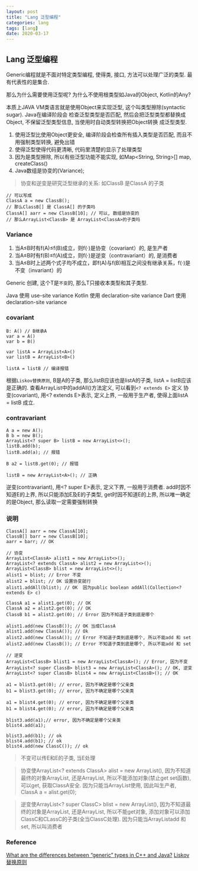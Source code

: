 ```yaml
---
layout: post
title: "Lang 泛型编程"
categories: lang
tags: [lang]
date: 2020-03-17
---
```


## Lang 泛型编程

Generic编程就是不面对特定类型编程, 使得类, 接口, 方法可以处理广泛的类型. 最有代表性的是集合.

那么为什么需要使用泛型呢? 为什么不使用根类型如Java的Object, Kotlin的Any?

本质上JAVA VM类语言就是使用Object来实现泛型, 这个叫类型擦除(syntactic sugar). Java在编译阶段会
检查泛型类型是否匹配, 然后会把泛型类型都替换成Object, 不保留泛型类型信息, 当使用时自动类型转换把Object转换
成泛型类型.

1. 使用泛型比使用Object更安全, 编译阶段会检查所有插入类型是否匹配, 而且不用强制类型转换, 避免出错
2. 使得泛型使得代码更清晰, 代码里清楚的显示了处理类型
3. 因为是类型擦除, 所以有些泛型功能不能实现, 如Map<String, String>[] map, createClass<T>()
4. Java数组是协变的(Variance);

> 协变和逆变是研究泛型继承的关系:
> 如ClassB 是ClassA 的子类
    
    // 可以写成
    ClassA a = new ClassB();
    // 那么ClassB[] 是 ClassA[] 的子类吗
    ClassA[] aarr = new ClassB[10]; // 可以, 数组是协变的
    // 那么ArrayList<ClassB> 是 ArrayList<ClassA>的子类吗

### Variance
1. 当A≤B时有f(A)≤f(B)成立，则f(⋅)是协变（covariant）的, 是生产者
2. 当A≤B时有f(B)≤f(A)成立，则f(⋅)是逆变（contravariant）的, 是消费者
3. 当A≤B时上述两个式子均不成立，即f(A)与f(B)相互之间没有继承关系，f(⋅)是不变（invariant）的

Generic 创建<T>, 这个T是`不变`的, 那么T只接收本类型和其子类型.

Java 使用 use-site variance
Kotlin 使用 declaration-site variance
Dart 使用 declaration-site variance

### covariant

    B: A() // B继承A
    var a = A()
    var b = B()

    var listA = ArrayList<A>()
    var listB = ArrayList<B>()

    listA = listB // 编译报错

根据`Liskov替换原则`, B是A的子类, 那么listB应该也是listA的子类, listA = listB应该是正确的.
查看ArrayList中的addAll()方法定义, 可以看到`<? extends E>` 定义
协变(covariant), 用<? extends E>表示, 定义上界, 一般用于生产者, 使得上面listA = listB 成立.

### contravariant

    A a = new A();
    B b = new B();
    ArrayList<? super B> listB = new ArrayList<>();
    listB.add(b);
    listB.add(a); // 报错
        
    B a2 = listB.get(0); // 报错

    listB = new ArrayList<A>(); // 正确

逆变(contravariant), 用<? super E>表示, 定义下界, 一般用于消费者. 
add时因不知道E的上界, 所以只能添加E及E的子类型,
get时因不知道E的上界, 所以唯一确定的是Object, 那么读取一定需要强制转换


### 说明

    ClassA[] aarr = new ClassA[10];
    ClassB[] barr = new ClassB[10];
    aarr = barr; // OK

    // 协变
    ArrayList<ClassA> alist1 = new ArrayList<>();
    ArrayList<? extends ClassA> alist2 = new ArrayList<>();
    ArrayList<ClassB> blist = new ArrayList<>();
    alist1 = blist; // Error 不变
    alist2 = blist; // OK 设置协变就行
    alist1.addAll(blist); // OK  因为public boolean addAll(Collection<? extends E> c)

    ClassA a1 = alist1.get(0); // OK
    ClassA a2 = alist2.get(0); // OK
    ClassB b1 = alist2.get(0); // Error 因为不知道子类到底是哪个

    alist1.add(new ClassB()); // OK 当成ClassA
    alist1.add(new ClassA()); // Ok
    alist2.add(new ClassA()); // Error 不知道子类到底是哪个, 所以不能add 和 set
    alist2.add(new ClassB()); // Error 不知道子类到底是哪个, 所以不能add 和 set

    // 逆变
    ArrayList<ClassB> blist1 = new ArrayList<ClassA>(); // Error, 因为不变
    ArrayList<? super ClassB> blist3 = new ArrayList<ClassA>(); // OK, 逆变
    ArrayList<? super ClassB> blist4 = new ArrayList<ClassB>(); // OK

    a1 = blist3.get(0); // error, 因为不确定是哪个父亲类
    b1 = blist3.get(0); // error, 因为不确定是哪个父亲类

    a1 = blist4.get(0); // error, 因为不确定是哪个父亲类
    b1 = blist4.get(0); // error, 因为不确定是哪个父亲类

    blist3.add(a1);// error, 因为不确定是哪个父亲类
    blist4.add(a1);

    blist3.add(b1); // ok
    blist4.add(b1); // ok
    blist4.add(new ClassC()); // ok

> 不变可以传E和E的子类, 当E处理

> 协变使ArrayList<? extends ClassA> alist = new ArrayList<ClassB>(), 因为不知道最终的对象ArrayList<ClassB>, 
> 还是ArrayList<ClassC>, 所以不能添加对象(禁止get set函数), 可以get, 获取ClassA安全.
> 因为只能当ArrayList<ClassA>使用, 因此叫生产者, ClassA a = alist.get(0);

> 逆变使ArrayList<? super ClassC> blist = new ArrayList<ClassA>(), 因为不知道最终的对象是ArrayList<ClassA>,
> 还是ArrayList<ClassB>, 所以不能get对象, 添加对象可以添加ClassC和CLassC的子类(全当ClassC处理).
> 因为只能当ArrayList<ClassC>add 和 set, 所以叫消费者



### Reference
[What are the differences between “generic” types in C++ and Java?](https://stackoverflow.com/questions/36347/what-are-the-differences-between-generic-types-in-c-and-java)
[Liskov替换原则](https://en.wikipedia.org/wiki/Liskov_substitution_principle)

